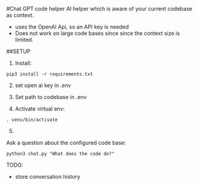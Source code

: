 #Chat GPT code helper
AI helper which is aware of your current codebase as context.

- uses the OpenAI Api, so an API key is needed
- Does not work on large code bases since since the context size is limited.


##SETUP

1. Install:
```
pip3 install -r requirements.txt
```

2. set open ai key in .env

3. Set path to codebase in .env

4. Activate virtual env:

```
. venv/bin/activate
````

5.
Ask a question about the configured code base:

```
python3 chat.py "What does the code do?"
```


TODO:
- store conversation history